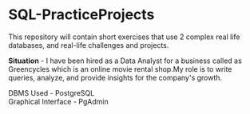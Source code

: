 # SQL-PracticeProjects
This repository will contain short exercises that use 2 complex real life databases, and real-life challenges and projects. </br>

**Situation** - I have been hired as a Data Analyst for a business called as Greencycles which is an online movie rental shop.My role is to write queries, analyze, and provide insights for the company's growth. 

DBMS Used - PostgreSQL </br>
Graphical Interface - PgAdmin </br>


